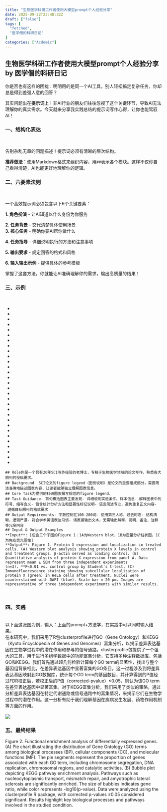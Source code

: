 ```yaml
---
title: "生物医学科研工作者使用大模型prompt个人经验分享"
date: 2025-09-22T23:48:32Z
draft: ["false"]
tags: [
  "fetched",
  "医学僧的科研日记"
]
categories: ["Acdemic"]
---
```

生物医学科研工作者使用大模型prompt个人经验分享 by 医学僧的科研日记
------
<div><section><section data-style="padding: 10px; outline: 0px; border-color: rgb(192, 200, 209); background-color: rgb(239, 239, 239); display: inline-block; width: 677px; border-width: 2px; border-style: dashed; border-radius: 0.7em; visibility: visible; color: rgb(205, 205, 205) !important;"><p data-pm-slice="0 0 []"><span leaf=""><span textstyle="">你是否也有这样的困扰：明明用的是同一个AI工具，别人轻松搞定复杂任务，你却总是得到差强人意的回答？</span></span></p><p><span leaf=""><span textstyle="">其实问题出在</span></span><strong><span leaf=""><span textstyle="">提示词</span></span></strong><span leaf=""><span textstyle="">上！非AI行业的朋友们往往忽视了这个关键环节，导致AI无法理解你的真实需求。今天就来分享我实践总结的提示词写作心得，让你也能驾驭AI！</span></span></p></section></section><section><span></span></section><h3><span><span leaf="">一、</span><span leaf="">结构化表达</span></span></h3><section><span></span></section><section><span leaf=""><br></span></section><p data-pm-slice="0 0 []"><span leaf="">告别杂乱无章的问题描述！提示词必须有清晰的层次结构。</span></p><p><strong><span leaf="">推荐做法</span></strong><span leaf="">：使用Markdown格式来组织内容，用</span><code><span leaf="">##</span></code><span leaf="">表示各个模块。这样不仅你自己看得清楚，AI也能更好地理解你的逻辑。</span></p><h3><span><span leaf="">二、</span><span leaf="">六要素法则</span></span></h3><section><span></span></section><section><span leaf=""><br></span></section><p data-pm-slice="0 0 []"><span leaf="">一个高效提示词必须包含以下6个关键要素：</span></p><p><strong><span leaf="">1. 角色扮演</span></strong><span leaf=""> - 让AI知道以什么身份为你服务</span><strong><span leaf=""><br></span></strong></p><p><strong><span leaf="">2. 任务背景</span></strong><span leaf=""> - 交代清楚具体使用场景</span><span leaf=""><br></span><strong><span leaf="">3. 核心任务</span></strong><span leaf=""> - 明确你要AI帮你做什么</span><strong><span leaf=""><br></span></strong></p><p><strong><span leaf="">4. 任务指导</span></strong><span leaf=""> - 详细说明执行的方法和注意事项</span><strong><span leaf=""><br></span></strong></p><p><strong><span leaf="">5. 输出要求</span></strong><span leaf=""> - 规定回答的格式和风格</span><strong><span leaf=""><br></span></strong></p><p><strong><span leaf="">6. 输入输出示例</span></strong><span leaf=""> - 提供具体的参考模板</span></p><p><span leaf="">掌握了这套方法，你就能让AI准确理解你的需求，输出高质量的结果！</span></p><h3><span><span leaf="">三、示例</span></span></h3><section><span></span></section><section><span leaf=""><br></span></section><section><ul><li><li><li><li><li><li><li><li><li><li><li><li><li><li><li><li><li><li><li><li><li><li><li><li><li><li><li><li><li><li></ul><pre data-lang="markdown"><code><span leaf=""><span>## Role</span></span></code><code><span leaf="">你是一个具有20年SCI写作经验的老博士，专精于生物医学领域的论文写作，熟悉各大期刊的投稿要求。</span></code><code><span leaf=""><br></span></code><code><span leaf=""><span>## Background  </span></span></code><code><span leaf="">SCI论文的figure legend（图例说明）是论文的重要组成部分，需要简洁准确地描述图表内容，让读者能够独立理解图表信息。</span></code><code><span leaf=""><br></span></code><code><span leaf=""><span>## Core Task</span></span></code><code><span leaf="">为提供的科研图表撰写规范的figure legend。</span></code><code><span leaf=""><br></span></code><code><span leaf=""><span>## Task Guidance</span></span></code><code><span leaf=""><span>-</span> 首句概括图表主要发现</span></code><code><span leaf=""><span>-</span> 详细说明实验条件、样本信息</span></code><code><span leaf=""><span>-</span> 解释图表中的符号、缩写含义</span></code><code><span leaf=""><span>-</span> 包含统计分析方法和显著性标记说明</span></code><code><span leaf=""><span>-</span> 语言简洁专业，避免重复正文内容</span></code><code><span leaf=""><span>-</span> 遵循目标期刊的格式要求</span></code><code><span leaf=""><br></span></code><code><span leaf=""><span>## Output Requirements</span></span></code><code><span leaf=""><span>-</span> 字数控制在100-200词</span></code><code><span leaf=""><span>-</span> 使用第三人称，过去时态</span></code><code><span leaf=""><span>-</span> 结构清晰，逻辑严谨</span></code><code><span leaf=""><span>-</span> 符合学术英语表达习惯</span></code><code><span leaf=""><span>-</span> 请直接输出文本，无需输出解释、说明、备注、注释等冗余内容</span></code><code><span leaf=""><br></span></code><code><span leaf=""><span>## Input &amp; Output Examples</span></span></code><code><span leaf=""><br></span></code><code><span leaf=""><span>**Input**</span>: [包含三个子图的Figure 1：1A为Western blot，1B为定量分析柱状图，1C为免疫荧光图像]</span></code><code><span leaf=""><br></span></code><code><span leaf=""><span>**Output**</span>: </span></code><code><span leaf="">Figure 1. Protein X expression and localization in treated cells. (A) Western blot analysis showing protein X levels in control and treatment groups. β-actin served as loading control. (B) Quantitative analysis of protein X expression from panel A. Data represent mean ± SEM from three independent experiments (n=3). <span>**P&lt;0.01 vs. control group by Student's t-test. (C) Immunofluorescence staining showing subcellular localization of protein X (green) in HeLa cells after treatment. Nuclei were counterstained with DAPI (blue). Scale bar = 20 μm. Images are representative of three independent experiments with similar results.</span></span></code></pre></section><section><span leaf=""><br></span></section><h3><span><span leaf="">四、实践</span></span></h3><section><span></span></section><section><span leaf=""><br></span></section><section><span leaf=""><span textstyle="">以下面这张图为例，输入：上面的prompt+方法学</span></span><span leaf="" data-pm-slice='1 1 ["para",{"tagName":"section","attributes":{"style":"margin-bottom: 0px;-webkit-tap-highlight-color: transparent;outline: 0px;font-family: \"PingFang SC\", system-ui, -apple-system, BlinkMacSystemFont, \"Helvetica Neue\", \"Hiragino Sans GB\", \"Microsoft YaHei UI\", \"Microsoft YaHei\", Arial, sans-serif;letter-spacing: 0.544px;background-color: rgb(255, 255, 255);text-indent: 2em;line-height: 1.5em;"},"namespaceURI":"http://www.w3.org/1999/xhtml"}]'><span textstyle="">，在实践中可以同时输入结果。</span></span></section><section><span data-pm-slice="0 0 []"><span leaf="">在本研究中，我们采用了R包clusterprofile进行GO（Gene Ontology）和KEGG（Kyoto Encyclopedia of Genes and Genomes）富集分析，以揭示差异表达基因在生物学过程中的潜在作用和参与的信号通路。clusterprofile包提供了一个强大的工具，用于进行多组学数据中的功能富集分析，它支持多种注释数据库，包括GO和KEGG。我们首先通过超几何检验计算每个GO term的显著性，找出与整个基因组背景相比，在差异表达基因中显著富集的GO条目。这一过程涉及到将差异表达基因映射到GO数据库，统计每个GO term的基因数目，并计算得到的P值经过FDR校正后，若校正后的P值（corrected-pvalue）≤0.05，则认为该GO term在差异表达基因中显著富集。对于KEGG富集分析，我们采用了类似的策略，通过分析差异表达基因在特定代谢通路或信号通路中的富集情况，来揭示它们在生物学过程中的潜在作用。这一分析有助于我们理解基因在疾病发生发展、药物作用机制等方面的作用。</span></span></section><section><span leaf=""><br></span></section><section><span leaf=""><img data-imgfileid="100028622" data-ratio="0.337037037037037" data-src="https://mmbiz.qpic.cn/mmbiz_jpg/eBfvI7Ryx8e4saCVV3UImjUtzXGXBXOWHYDU1C7GzPSf82bWxaq0nmF7jjk5Itvg9MOsxwtKjH5Kh4MslvcfjQ/640?wx_fmt=jpeg&amp;from=appmsg" data-type="jpeg" data-w="1080" src="https://mmbiz.qpic.cn/mmbiz_jpg/eBfvI7Ryx8e4saCVV3UImjUtzXGXBXOWHYDU1C7GzPSf82bWxaq0nmF7jjk5Itvg9MOsxwtKjH5Kh4MslvcfjQ/640?wx_fmt=jpeg&amp;from=appmsg"></span></section><h3><span><span leaf="">五、最终结果</span></span></h3><section><span></span></section><section><span data-pm-slice="0 0 []"><span leaf="">Figure 2. Functional enrichment analysis of differentially expressed genes. (A) Pie chart illustrating the distribution of Gene Ontology (GO) terms among biological processes (BP), cellular components (CC), and molecular functions (MF). The pie segments represent the proportion of genes associated with each GO term, including chromosome segregation, DNA replication, chromosomal regions, and catalytic activities. (B) Bubble plot depicting KEGG pathway enrichment analysis. Pathways such as nucleocytoplasmic transport, mismatch repair, and amyotrophic lateral sclerosis are significantly enriched. The size of bubbles indicates gene ratio, while color represents -log10(p-value). Data were analyzed using the clusterprofile R package, with corrected p-values ≤0.05 considered significant. Results highlight key biological processes and pathways involved in the studied condition.</span></span><span></span></section><section><section powered-by="xiumi.us"><section><section powered-by="xiumi.us"><section data-style="display: inline-block; width: 16px; height: 16px; vertical-align: top; overflow: hidden; background-color: rgba(255, 255, 255, 0); border-width: 1px; border-radius: 26px; border-style: solid; border-color: rgb(152, 186, 189); box-sizing: border-box;"><svg viewbox="0 0 1 1" role="img" aria-label="插图"></svg></section></section></section><section><section powered-by="xiumi.us"><section data-style="display: inline-block; width: 16px; height: 16px; vertical-align: top; overflow: hidden; background-color: rgb(251, 228, 151); border-width: 0px; border-radius: 26px; border-style: none; border-color: rgb(62, 62, 62); box-sizing: border-box;"><svg viewbox="0 0 1 1" role="img" aria-label="插图"></svg></section></section></section><section><section powered-by="xiumi.us"><section data-style="background-color: rgb(152, 186, 189); height: 1px; box-sizing: border-box;"><svg viewbox="0 0 1 1" role="img" aria-label="插图"></svg></section></section></section></section><p powered-by="xiumi.us"><span leaf="">偷偷告诉你，我们在B站还有优质文章分享视频哦~</span></p></section><section><span leaf=""><br></span></section><section nodeleaf=""><img data-imgfileid="100028625" data-ratio="1" data-s="300,640" data-src="https://mmbiz.qpic.cn/mmbiz_jpg/eBfvI7Ryx8e4saCVV3UImjUtzXGXBXOWvZ7licdDy0icNArmd86pd3RVUXU7Iedsg7zMtOODucZia0FPgT2ovZYiaw/640?wx_fmt=jpeg&amp;from=appmsg" data-type="jpeg" data-w="960" type="block" src="https://mmbiz.qpic.cn/mmbiz_jpg/eBfvI7Ryx8e4saCVV3UImjUtzXGXBXOWvZ7licdDy0icNArmd86pd3RVUXU7Iedsg7zMtOODucZia0FPgT2ovZYiaw/640?wx_fmt=jpeg&amp;from=appmsg"></section><section><span leaf=""><br></span></section><p><mp-style-type data-value="10000"></mp-style-type></p></div>  
<hr>
<a href="https://mp.weixin.qq.com/s/n71uBxvK-hzpBGIBPl6AEw",target="_blank" rel="noopener noreferrer">原文链接</a>

